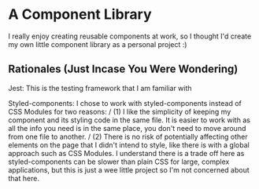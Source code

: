 # A Component Library

I really enjoy creating reusable components at work, so I thought I'd create my own little component library as a personal project :)

## Rationales (Just Incase You Were Wondering)

Jest: This is the testing framework that I am familiar with

Styled-components: I chose to work with styled-components instead of CSS Modules for two reasons: /
(1) I like the simplicity of keeping my component and its styling code in the same file. It is easier to work with as all the info you need is in the same place, you don't need to move around from one file to another. /
(2) There is no risk of potentially affecting other elements on the page that I didn't intend to style, like there is with a global approach such as CSS Modules. I understand there is a trade off here as styled-components can be slower than plain CSS for large, complex applications, but this is just a wee little project so I'm not concerned about that here.
